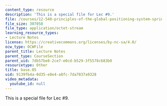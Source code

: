 ```yaml
---
content_type: resource
description: 'This is a special file for Lec #9.'
file: /courses/12-540-principles-of-the-global-positioning-system-spring-2012/9139fb4a0d35e8e4a8fc7da7037a9328_base.05
file_size: 307058
file_type: application/octet-stream
learning_resource_types:
- Lecture Notes
license: https://creativecommons.org/licenses/by-nc-sa/4.0/
ocw_type: OCWFile
parent_title: Lecture Notes
parent_type: CourseSection
parent_uid: 7db57be8-2ce7-e0cd-b529-3f5578c683b0
resourcetype: Other
title: base.05
uid: 9139fb4a-0d35-e8e4-a8fc-7da7037a9328
video_metadata:
  youtube_id: null
---
```

This is a special file for Lec #9.
